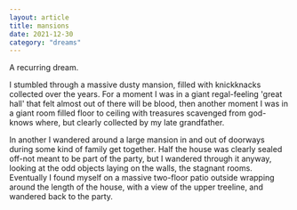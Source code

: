 ```yaml
---
layout: article
title: mansions
date: 2021-12-30
category: "dreams"
---
```


A recurring dream.
<!-- excerpt -->


I stumbled through a massive dusty mansion, filled with knickknacks collected over the years. For a moment I was in a giant regal-feeling 'great hall' that felt almost out of there will be blood, then another moment I was in a giant room filled floor to ceiling with treasures scavenged from god-knows where, but clearly collected by my late grandfather.

In another I wandered around a large mansion in and out of doorways during some kind of family get together. Half the house was clearly sealed off-not meant to be part of the party, but I wandered through it anyway, looking at the odd objects laying on the walls, the stagnant rooms. Eventually I found myself on a massive two-floor patio outside wrapping around the length of the house, with a view of the upper treeline, and wandered back to the party.